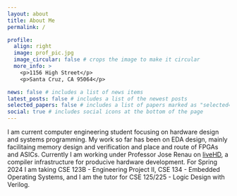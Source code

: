 ```yaml
---
layout: about
title: About Me
permalink: /

profile:
  align: right
  image: prof_pic.jpg
  image_circular: false # crops the image to make it circular
  more_info: >
    <p>1156 High Street</p>
    <p>Santa Cruz, CA 95064</p>

news: false # includes a list of news items
latest_posts: false # includes a list of the newest posts
selected_papers: false # includes a list of papers marked as "selected={true}"
social: true # includes social icons at the bottom of the page
---
```


I am current computer engineering student focusing on hardware design and systems programming.
My work so far has been on EDA design, mainly facilitaing memory design and verification and place and route
of FPGAs and ASICs. Currently I am working under Professor Jose Renau on [liveHD](https://github.com/masc-ucsc/livehd),
a compiler infrastructure for producive hardware development. For Spring 2024 I am taking CSE 123B - Engineering Project II, CSE 134 - Embedded Operating Systems, and I am the tutor for CSE 125/225 - Logic Design with Verilog.
